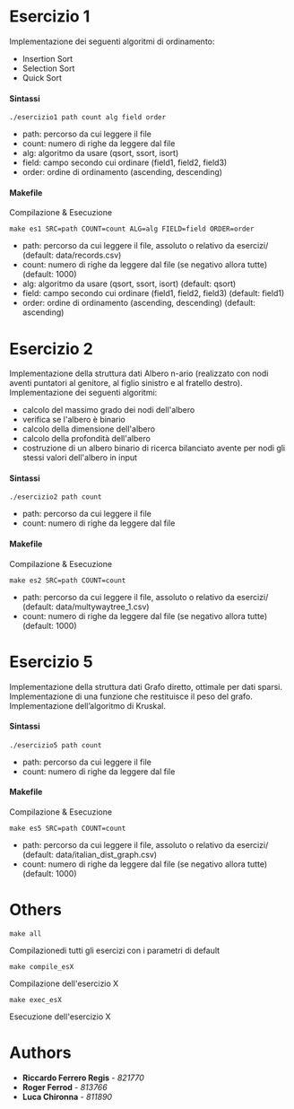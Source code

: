# Esercizio 1

Implementazione dei seguenti algoritmi di ordinamento:
- Insertion Sort
- Selection Sort
- Quick Sort

#### Sintassi
```
./esercizio1 path count alg field order
```
- path: percorso da cui leggere il file
- count: numero di righe da leggere dal file
- alg: algoritmo da usare (qsort, ssort, isort)
- field: campo secondo cui ordinare (field1, field2, field3)
- order: ordine di ordinamento (ascending, descending)

#### Makefile
Compilazione & Esecuzione
```
make es1 SRC=path COUNT=count ALG=alg FIELD=field ORDER=order
```
- path: percorso da cui leggere il file, assoluto o relativo da esercizi/ (default: data/records.csv) 
- count: numero di righe da leggere dal file (se negativo allora tutte) (default: 1000)
- alg: algoritmo da usare (qsort, ssort, isort) (default: qsort)
- field: campo secondo cui ordinare (field1, field2, field3) (default: field1)
- order: ordine di ordinamento (ascending, descending) (default: ascending)


# Esercizio 2

Implementazione della struttura dati Albero n-ario (realizzato con nodi aventi  puntatori al genitore, al figlio sinistro e al fratello destro).\
Implementazione dei seguenti algoritmi:
- calcolo del massimo grado dei nodi dell'albero
- verifica se l'albero è binario
- calcolo della dimensione dell'albero
- calcolo della profondità dell'albero
- costruzione di un albero binario di ricerca bilanciato avente per nodi gli stessi valori dell'albero in input

#### Sintassi
```
./esercizio2 path count
```
- path: percorso da cui leggere il file
- count: numero di righe da leggere dal file

#### Makefile
Compilazione & Esecuzione
```
make es2 SRC=path COUNT=count
```
- path: percorso da cui leggere il file, assoluto o relativo da esercizi/ (default: data/multywaytree_1.csv) 
- count: numero di righe da leggere dal file (se negativo allora tutte) (default: 1000)


# Esercizio 5

Implementazione della struttura dati Grafo diretto, ottimale per dati sparsi.\
Implementazione di una funzione che restituisce il peso del grafo.\
Implementazione dell’algoritmo di Kruskal.

#### Sintassi
```
./esercizio5 path count 
```
- path: percorso da cui leggere il file
- count: numero di righe da leggere dal file

#### Makefile
Compilazione & Esecuzione
```
make es5 SRC=path COUNT=count
```
- path: percorso da cui leggere il file, assoluto o relativo da esercizi/ (default: data/italian_dist_graph.csv) 
- count: numero di righe da leggere dal file (se negativo allora tutte) (default: 1000)


# Others
```
make all
```
Compilazionedi tutti gli esercizi con i parametri di default

```
make compile_esX
```
Compilazione dell'esercizio X

```
make exec_esX
```
Esecuzione dell'esercizio X

# Authors

* **Riccardo Ferrero Regis** - *821770* 
* **Roger Ferrod** - *813766* 
* **Luca Chironna** - *811890* 
